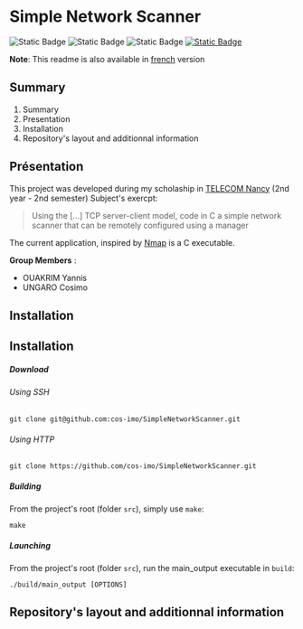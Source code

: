 # Simple Network Scanner

![Static Badge](https://img.shields.io/badge/Télécom-Projet_scolaire-purple)
![Static Badge](https://img.shields.io/badge/Langage-C-blue)
![Static Badge](https://img.shields.io/badge/Langage-Makefile-green)
[![Static Badge](https://img.shields.io/badge/Référence-Nmap-purple)](https://nmap.org/docs.html)

**Note**: This readme is also available in [french](https://github.com/cos-imo/SimpleNetworkScanner/blob/main/README.md) version

## Summary
1. Summary
2. Presentation
3. Installation
4. Repository's layout and additionnal information

## Présentation
This project was developed during my scholaship in [TELECOM Nancy](https://telecomnancy.univ-lorraine.fr) (2nd year - 2nd semester) 
Subject's exercpt:

> Using the [...] TCP server-client model, code in C a simple network scanner that can be remotely configured using a manager  

The current application, inspired by [Nmap](https://nmap.org/docs.html) is a C executable.

**Group Members** :
- OUAKRIM Yannis
- UNGARO Cosimo

## Installation

## Installation
##### Download
###### Using SSH
```
git clone git@github.com:cos-imo/SimpleNetworkScanner.git
```
###### Using HTTP
```
git clone https://github.com/cos-imo/SimpleNetworkScanner.git
```

##### Building
From the project's root (folder `src`), simply use `make`:
```
make
```


##### Launching
From the project's root (folder `src`), run the main_output executable in `build`:
```
./build/main_output [OPTIONS]
```

## Repository's layout and additionnal information
